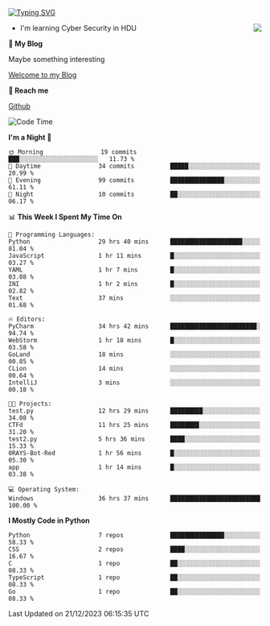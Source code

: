 [![Typing SVG](https://readme-typing-svg.herokuapp.com?font=Fira+Code&pause=1000&random=false&width=450&height=60&lines=Hello+%F0%9F%91%8B%F0%9F%8F%BB;I'm+JBNRZ)](https://git.io/typing-svg)

<a href="#">
  <img align="right" src="https://github-readme-stats.vercel.app/api?username=JBNRZ&show_icons=true&bg_color=15,f2f7fd,E0EAFC" />
</a>

- I'm learning Cyber Security in HDU

 **🌱 My Blog**

Maybe something interesting

[Welcome to my Blog](https://jbnrz.com.cn/)

 **💬 Reach me** 

[Github](https://github.com/JBNRZ)


<!--START_SECTION:waka-->
![Code Time](http://img.shields.io/badge/Code%20Time-216%20hrs%2033%20mins-blue)

**I'm a Night 🦉** 

```text
🌞 Morning                19 commits          ███░░░░░░░░░░░░░░░░░░░░░░   11.73 % 
🌆 Daytime                34 commits          █████░░░░░░░░░░░░░░░░░░░░   20.99 % 
🌃 Evening                99 commits          ███████████████░░░░░░░░░░   61.11 % 
🌙 Night                  10 commits          ██░░░░░░░░░░░░░░░░░░░░░░░   06.17 % 
```


📊 **This Week I Spent My Time On** 

```text
💬 Programming Languages: 
Python                   29 hrs 40 mins      ████████████████████░░░░░   81.04 % 
JavaScript               1 hr 11 mins        █░░░░░░░░░░░░░░░░░░░░░░░░   03.27 % 
YAML                     1 hr 7 mins         █░░░░░░░░░░░░░░░░░░░░░░░░   03.08 % 
INI                      1 hr 2 mins         █░░░░░░░░░░░░░░░░░░░░░░░░   02.82 % 
Text                     37 mins             ░░░░░░░░░░░░░░░░░░░░░░░░░   01.68 % 

🔥 Editors: 
PyCharm                  34 hrs 42 mins      ████████████████████████░   94.74 % 
WebStorm                 1 hr 18 mins        █░░░░░░░░░░░░░░░░░░░░░░░░   03.58 % 
GoLand                   18 mins             ░░░░░░░░░░░░░░░░░░░░░░░░░   00.85 % 
CLion                    14 mins             ░░░░░░░░░░░░░░░░░░░░░░░░░   00.64 % 
IntelliJ                 3 mins              ░░░░░░░░░░░░░░░░░░░░░░░░░   00.18 % 

🐱‍💻 Projects: 
test.py                  12 hrs 29 mins      █████████░░░░░░░░░░░░░░░░   34.08 % 
CTFd                     11 hrs 25 mins      ████████░░░░░░░░░░░░░░░░░   31.20 % 
test2.py                 5 hrs 36 mins       ████░░░░░░░░░░░░░░░░░░░░░   15.33 % 
0RAYS-Bot-Red            1 hr 56 mins        █░░░░░░░░░░░░░░░░░░░░░░░░   05.30 % 
app                      1 hr 14 mins        █░░░░░░░░░░░░░░░░░░░░░░░░   03.38 % 

💻 Operating System: 
Windows                  36 hrs 37 mins      █████████████████████████   100.00 % 
```

**I Mostly Code in Python** 

```text
Python                   7 repos             ███████████████░░░░░░░░░░   58.33 % 
CSS                      2 repos             ████░░░░░░░░░░░░░░░░░░░░░   16.67 % 
C                        1 repo              ██░░░░░░░░░░░░░░░░░░░░░░░   08.33 % 
TypeScript               1 repo              ██░░░░░░░░░░░░░░░░░░░░░░░   08.33 % 
Go                       1 repo              ██░░░░░░░░░░░░░░░░░░░░░░░   08.33 % 
```




 Last Updated on 21/12/2023 06:15:35 UTC
<!--END_SECTION:waka-->
